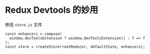 # Redux Devtools 的妙用

修改 `store.js` 文件

```
const enhancers = compose(
  window.devToolsExtension ? window.devToolsExtension() : f => f
);
const store = createStore(rootReducer, defaultState, enhancers);
```
